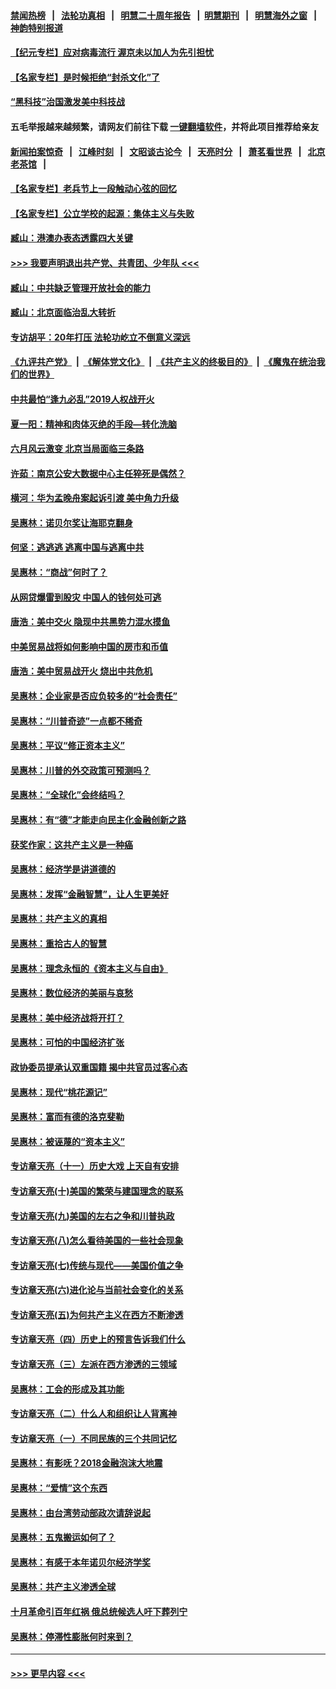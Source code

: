 #### [禁闻热榜](热点新闻.md?=0)  &nbsp;&nbsp;|&nbsp;&nbsp; [法轮功真相](https://github.com/gfw-breaker/truth/blob/master/README.md?=0) &nbsp;&nbsp;|&nbsp;&nbsp; [明慧二十周年报告](https://github.com/gfw-breaker/mh-reports/blob/master/README.md?=0) &nbsp;&nbsp;|&nbsp;&nbsp;[明慧期刊](https://github.com/gfw-breaker/mh-qikan) &nbsp;&nbsp;|&nbsp;&nbsp; [明慧海外之窗](https://github.com/gfw-breaker/mh-news/blob/master/README.md?=0) &nbsp;&nbsp;|&nbsp;&nbsp; [神韵特别报道](https://github.com/gfw-breaker/mh-news/blob/master/shenyun.md?=0)
#### [【纪元专栏】应对病毒流行 渥京未以加人为先引担忧](../pages/nsc423/n11875714.md?t=03080903) 
#### [【名家专栏】是时候拒绝“封杀文化”了](../pages/nsc423/n11814093.md?t=03080903) 
#### [“黑科技”治国激发美中科技战](../pages/nsc423/n11638056.md?t=03080903) 
#### 五毛举报越来越频繁，请网友们前往下载 [一键翻墙软件](https://github.com/gfw-breaker/ssr-accounts)，并将此项目推荐给亲友
#### [新闻拍案惊奇](https://github.com/gfw-breaker/banned-news/blob/master/pages/link4.md) &nbsp;&nbsp;|&nbsp;&nbsp; [江峰时刻](https://github.com/gfw-breaker/banned-news/blob/master/pages/link4.md) &nbsp;&nbsp;|&nbsp;&nbsp; [文昭谈古论今](https://github.com/gfw-breaker/banned-news/blob/master/pages/link4.md) &nbsp;&nbsp;|&nbsp;&nbsp; [天亮时分](https://github.com/gfw-breaker/banned-news/blob/master/pages/link4.md) &nbsp;&nbsp;|&nbsp;&nbsp; [萧茗看世界](https://github.com/gfw-breaker/banned-news/blob/master/pages/link4.md) &nbsp;&nbsp;|&nbsp;&nbsp; [北京老茶馆](https://github.com/gfw-breaker/banned-news/blob/master/pages/link4.md) &nbsp;&nbsp;|&nbsp;&nbsp; 
#### [【名家专栏】老兵节上一段触动心弦的回忆](../pages/nsc423/n11646016.md?t=03080903) 
#### [【名家专栏】公立学校的起源：集体主义与失败](../pages/nsc423/n11601833.md?t=03080903) 
#### [臧山：港澳办表态透露四大关键](../pages/nsc423/n11421628.md?t=03080903) 
#### [>>> 我要声明退出共产党、共青团、少年队 <<<](https://github.com/begood0513/goodnews/blob/master/quit/letter.md) 
#### [臧山：中共缺乏管理开放社会的能力](../pages/nsc423/n11407457.md?t=03080903) 
#### [臧山：北京面临治乱大转折](../pages/nsc423/n11406895.md?t=03080903) 
#### [专访胡平：20年打压 法轮功屹立不倒意义深远](../pages/nsc423/n11398800.md?t=03080903) 
#### [《九评共产党》](https://github.com/begood0513/9ping.md/blob/master/README.md) &nbsp;|&nbsp; [《解体党文化》](../../../../jtdwh.md/blob/master/README.md)  &nbsp;|&nbsp; [《共产主义的终极目的》](../../../../gczydzjmd.md/blob/master/README.md) &nbsp;|&nbsp; [《魔鬼在统治我们的世界》](../../../../mgztzwmdsj.md/blob/master/README.md) 
#### [中共最怕“逢九必乱”2019人权战开火](../pages/nsc423/n11385248.md?t=03080903) 
#### [夏一阳：精神和肉体灭绝的手段—转化洗脑](../pages/nsc423/n11368250.md?t=03080903) 
#### [六月风云激变 北京当局面临三条路](../pages/nsc423/n11313668.md?t=03080903) 
#### [许茹：南京公安大数据中心主任猝死是偶然？](../pages/nsc423/n11064744.md?t=03080903) 
#### [横河：华为孟晚舟案起诉引渡 美中角力升级](../pages/nsc423/n11027230.md?t=03080903) 
#### [吴惠林：诺贝尔奖让海耶克翻身](../pages/nsc423/n10890049.md?t=03080903) 
#### [何坚：逃逃逃 逃离中国与逃离中共](../pages/nsc423/n10592891.md?t=03080903) 
#### [吴惠林：“商战”何时了？](../pages/nsc423/n10573558.md?t=03080903) 
#### [从网贷爆雷到股灾 中国人的钱何处可逃](../pages/nsc423/n10572800.md?t=03080903) 
#### [唐浩：美中交火 隐现中共黑势力混水摸鱼](../pages/nsc423/n10544040.md?t=03080903) 
#### [中美贸易战将如何影响中国的房市和币值](../pages/nsc423/n10543697.md?t=03080903) 
#### [唐浩：美中贸易战开火 烧出中共危机](../pages/nsc423/n10540126.md?t=03080903) 
#### [吴惠林：企业家是否应负较多的“社会责任”](../pages/nsc423/n10535022.md?t=03080903) 
#### [吴惠林：“川普奇迹”一点都不稀奇](../pages/nsc423/n10512808.md?t=03080903) 
#### [吴惠林：平议“修正资本主义”](../pages/nsc423/n10495724.md?t=03080903) 
#### [吴惠林：川普的外交政策可预测吗？](../pages/nsc423/n10462387.md?t=03080903) 
#### [吴惠林：“全球化”会终结吗？](../pages/nsc423/n10452838.md?t=03080903) 
#### [吴惠林：有“德”才能走向民主化金融创新之路](../pages/nsc423/n10432292.md?t=03080903) 
#### [获奖作家：这共产主义是一种癌](../pages/nsc423/n10431541.md?t=03080903) 
#### [吴惠林：经济学是讲道德的](../pages/nsc423/n10398014.md?t=03080903) 
#### [吴惠林：发挥“金融智慧”，让人生更美好](../pages/nsc423/n10375019.md?t=03080903) 
#### [吴惠林：共产主义的真相](../pages/nsc423/n10351394.md?t=03080903) 
#### [吴惠林：重拾古人的智慧](../pages/nsc423/n10337691.md?t=03080903) 
#### [吴惠林：理念永恒的《资本主义与自由》](../pages/nsc423/n10316274.md?t=03080903) 
#### [吴惠林：数位经济的美丽与哀愁](../pages/nsc423/n10292946.md?t=03080903) 
#### [吴惠林：美中经济战将开打？](../pages/nsc423/n10258825.md?t=03080903) 
#### [吴惠林：可怕的中国经济扩张](../pages/nsc423/n10219147.md?t=03080903) 
#### [政协委员提承认双重国籍 揭中共官员过客心态](../pages/nsc423/n10208809.md?t=03080903) 
#### [吴惠林：现代“桃花源记”](../pages/nsc423/n10185234.md?t=03080903) 
#### [吴惠林：富而有德的洛克斐勒](../pages/nsc423/n10142264.md?t=03080903) 
#### [吴惠林：被诬蔑的“资本主义”](../pages/nsc423/n10124816.md?t=03080903) 
#### [专访章天亮（十一）历史大戏 上天自有安排](../pages/nsc423/n10094905.md?t=03080903) 
#### [专访章天亮(十)美国的繁荣与建国理念的联系](../pages/nsc423/n10094899.md?t=03080903) 
#### [专访章天亮(九)美国的左右之争和川普执政](../pages/nsc423/n10094889.md?t=03080903) 
#### [专访章天亮(八)怎么看待美国的一些社会现象](../pages/nsc423/n10094857.md?t=03080903) 
#### [专访章天亮(七)传统与现代——美国价值之争](../pages/nsc423/n10093140.md?t=03080903) 
#### [专访章天亮(六)进化论与当前社会变化的关系](../pages/nsc423/n10092036.md?t=03080903) 
#### [专访章天亮(五)为何共产主义在西方不断渗透](../pages/nsc423/n10083620.md?t=03080903) 
#### [专访章天亮（四）历史上的预言告诉我们什么](../pages/nsc423/n10083606.md?t=03080903) 
#### [专访章天亮（三）左派在西方渗透的三领域](../pages/nsc423/n10081115.md?t=03080903) 
#### [吴惠林：工会的形成及其功能](../pages/nsc423/n10080633.md?t=03080903) 
#### [专访章天亮（二）什么人和组织让人背离神](../pages/nsc423/n10076637.md?t=03080903) 
#### [专访章天亮（一）不同民族的三个共同记忆](../pages/nsc423/n10074188.md?t=03080903) 
#### [吴惠林：有影呒？2018金融泡沫大地震](../pages/nsc423/n10040534.md?t=03080903) 
#### [吴惠林：“爱情”这个东西](../pages/nsc423/n10019423.md?t=03080903) 
#### [吴惠林：由台湾劳动部政次请辞说起](../pages/nsc423/n9979679.md?t=03080903) 
#### [吴惠林：五鬼搬运如何了？](../pages/nsc423/n9925338.md?t=03080903) 
#### [吴惠林：有感于本年诺贝尔经济学奖](../pages/nsc423/n9871883.md?t=03080903) 
#### [吴惠林：共产主义渗透全球](../pages/nsc423/n9812748.md?t=03080903) 
#### [十月革命引百年红祸 俄总统候选人吁下葬列宁](../pages/nsc423/n9810182.md?t=03080903) 
#### [吴惠林：停滞性膨胀何时来到？](../pages/nsc423/n9764136.md?t=03080903) 

----
#### [ >>> 更早内容 <<< ](../indexes/nsc423-earlier.md)

